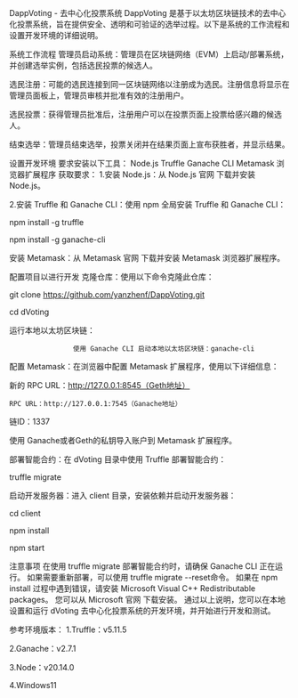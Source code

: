  DappVoting - 去中心化投票系统
DappVoting 是基于以太坊区块链技术的去中心化投票系统，旨在提供安全、透明和可验证的选举过程。以下是系统的工作流程和设置开发环境的详细说明。

系统工作流程
管理员启动系统：管理员在区块链网络（EVM）上启动/部署系统，并创建选举实例，包括选民投票的候选人。

选民注册：可能的选民连接到同一区块链网络以注册成为选民。注册信息将显示在管理员面板上，管理员审核并批准有效的注册用户。

选民投票：获得管理员批准后，注册用户可以在投票页面上投票给感兴趣的候选人。

结束选举：管理员结束选举，投票关闭并在结果页面上宣布获胜者，并显示结果。


设置开发环境
要求安装以下工具：
Node.js
Truffle
Ganache CLI
Metamask 浏览器扩展程序
获取要求：
1.安装 Node.js：从 Node.js 官网 下载并安装 Node.js。

2.安装 Truffle 和 Ganache CLI：使用 npm 全局安装 Truffle 和 Ganache CLI：

npm install -g truffle

npm install -g ganache-cli

安装 Metamask：从 Metamask 官网 下载并安装 Metamask 浏览器扩展程序。

配置项目以进行开发
克隆仓库：使用以下命令克隆此仓库：

git clone https://github.com/yanzhenf/DappVoting.git

cd dVoting

运行本地以太坊区块链：

                    使用 Ganache CLI 启动本地以太坊区块链：ganache-cli
            
配置 Metamask：在浏览器中配置 Metamask 扩展程序，使用以下详细信息：

新的 RPC URL：http://127.0.0.1:8545（Geth地址）

    RPC URL：http://127.0.0.1:7545（Ganache地址）
    
链ID：1337

使用 Ganache或者Geth的私钥导入账户到 Metamask 扩展程序。

部署智能合约：在 dVoting 目录中使用 Truffle 部署智能合约：

truffle migrate

启动开发服务器：进入 client 目录，安装依赖并启动开发服务器：

cd client

npm install

npm start

注意事项
在使用 truffle migrate 部署智能合约时，请确保 Ganache CLI 正在运行。
如果需要重新部署，可以使用  truffle migrate --reset命令。
如果在 npm install 过程中遇到错误，请安装 Microsoft Visual C++ Redistributable packages。
您可以从 Microsoft 官网 下载安装。
通过以上说明，您可以在本地设置和运行 dVoting 去中心化投票系统的开发环境，并开始进行开发和测试。

参考环境版本：
1.Truffle：v5.11.5

2.Ganache：v2.7.1

3.Node：v20.14.0

4.Windows11
